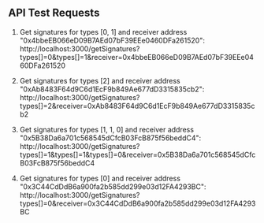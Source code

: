 ## API Test Requests

1. Get signatures for types [0, 1] and receiver address "0x4bbeEB066eD09B7AEd07bF39EEe0460DFa261520":
http://localhost:3000/getSignatures?types[]=0&types[]=1&receiver=0x4bbeEB066eD09B7AEd07bF39EEe0460DFa261520

2. Get signatures for types [2] and receiver address "0xAb8483F64d9C6d1EcF9b849Ae677dD3315835cb2":
 http://localhost:3000/getSignatures?types[]=2&receiver=0xAb8483F64d9C6d1EcF9b849Ae677dD3315835cb2

3. Get signatures for types [1, 1, 0] and receiver address "0x5B38Da6a701c568545dCfcB03FcB875f56beddC4":
http://localhost:3000/getSignatures?types[]=1&types[]=1&types[]=0&receiver=0x5B38Da6a701c568545dCfcB03FcB875f56beddC4

4. Get signatures for types [0] and receiver address "0x3C44CdDdB6a900fa2b585dd299e03d12FA4293BC":
http://localhost:3000/getSignatures?types[]=0&receiver=0x3C44CdDdB6a900fa2b585dd299e03d12FA4293BC
